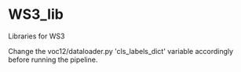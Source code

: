 # WS3_lib
Libraries for WS3



Change the voc12/dataloader.py 'cls_labels_dict' variable accordingly before running the pipeline.
